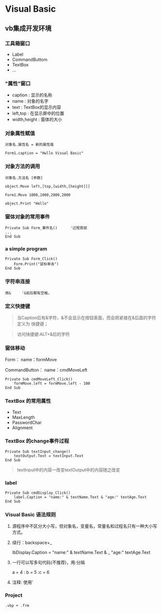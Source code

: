 # Visual Basic

## vb集成开发环境

### 工具箱窗口

- Label
- CommandButtom
- TextBox
- ...

### "属性"窗口

- caption : 显示的名称
- name : 对象的名字
- text : TextBox的显示内容
- left,top : 在显示屏中的位置
- width,height : 窗体的大小

### 对象属性赋值

    对象名.属性名 = 新的属性值

    Form1.caption = "Hwllo Visual Basic"

### 对象方法的调用

    对象名.方法名 [参数]
    
    object.Move left,[top,[width,[height]]]
    
    Form1.Move 1000,1000,2000,2000

    object.Print "Hello"

### 窗体对象的常用事件

    Private Sub Form_事件名()      '过程首部
    ...
    End Sub

### a simple program

    Private Sub Form_Click()
        Form.Print("鼠标单击")
    End Sub

### 字符串连接

    用&     '&前后都有空格，

### 定义快捷键

>当Caption后有&字符，&不会显示在按钮表面，而会把紧接在&后面的字符定义为
快捷键；

>访问快捷键:ALT+&后的字符

### 窗体移动

Form：
    name：formMove

CommandButton：
    name：cmdMoveLeft

    Private Sub cmdMoveLeft_Click()
        formMove.left = formMove.left - 100
    End Sub

### TextBox 的常用属性

- Text
- MaxLength
- PasswordChar
- Alignment

### TextBox 的change事件过程

    Private Sub textInput_change()
        textOutput.Text = textInput.Text
    End Sub

>textInput中的内容一改变textOutput中的内容随之改变

### label

    Private Sub cmdDisplay_Click()
        label.Caption = "name:" & textName.Text & "age:" textAge.Text 
    End Sub

### Visual Basic 语法规则

1. 源程序中不区分大小写，但对象名，变量名，常量名和过程名只有一种大小写方式。

2. 续行：backspace+_

    lbDisplay.Caption = "name:" & textName.Text &  _
    "age:" textAge.Text

3. 一行可以写多句代码(不推荐)，用:分隔

    a = 4 : b = 5 :c = 6

4. 注释: 使用'

### Project

    .vbp + .frm

